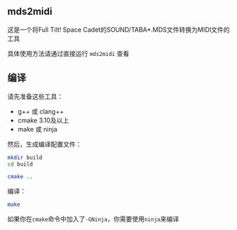 ## mds2midi
这是一个将Full Tilt! Space Cadet的SOUND/TABA*.MDS文件转换为MIDI文件的工具

具体使用方法请通过直接运行 `mds2midi` 查看

## 编译
请先准备这些工具：
- g++ 或 clang++
- cmake 3.10及以上
- make 或 ninja

然后，生成编译配置文件：
```bash
mkdir build
cd build

cmake ..
```

编译：
```bash
make
```

如果你在`cmake`命令中加入了`-GNinja`，你需要使用`ninja`来编译